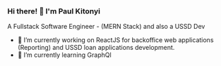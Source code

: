 ### Hi there! 👋 I'm Paul Kitonyi

A Fullstack Software Engineer - (MERN Stack) and also a USSD Dev

- 🔭 I’m currently working on ReactJS for backoffice web applications (Reporting) and USSD loan applications development.
- 🌱 I’m currently learning GraphQl
